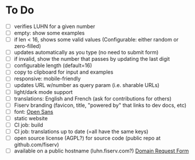 # To Do

- [ ] verifies LUHN for a given number
- [ ] empty: show some examples
- [ ] if len < 16, shows some valid values (Configurable: either random or zero-filled)
- [ ] updates automatically as you type (no need to submit form)
- [ ] if invalid, show the number that passes by updating the last digit
- [ ] configurable length (default=16)
- [ ] copy to clipboard for input and examples
- [ ] responsive: mobile-friendly
- [ ] updates URL w/number as query param (i.e. sharable URLs)
- [ ] light/dark mode support
- [ ] translations: English and French (ask for contributions for others)
- [ ] Fiserv branding (favicon, title, "powered by" that links to dev docs, etc)
- [ ] font: [Open Sans](https://fonts.google.com/specimen/Open+Sans)
- [ ] static website
- [ ] CI job: build
- [ ] CI job: translations up to date (=all have the same keys)
- [ ] open source license (AGPL?) for source code (public repo at github.com/fiserv)
- [ ] available on a public hostname (luhn.fiserv.com?)  [Domain Request Form](https://fiservcorp.sharepoint.com/sites/fuel-fiserv-brand/SitePages/Domain-Request-Form.aspx)
